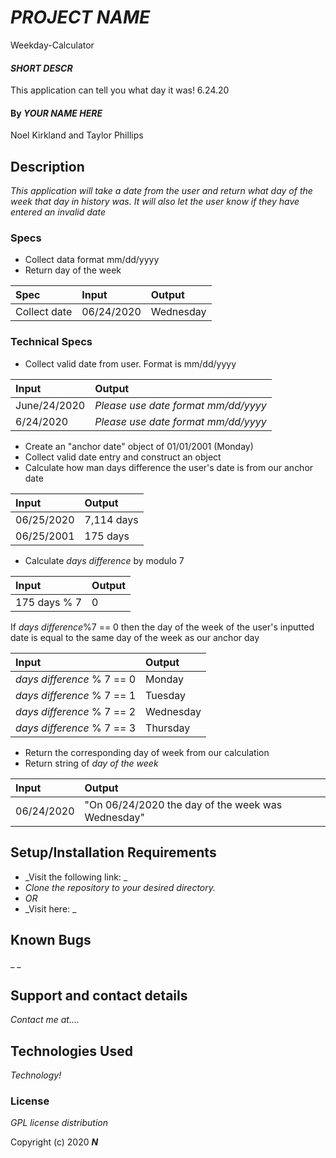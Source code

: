 # _PROJECT NAME_

Weekday-Calculator

#### _SHORT DESCR_

This application can tell you what day it was! 6.24.20

#### By _**YOUR NAME HERE**_

Noel Kirkland and Taylor Phillips

## Description

_This application will take a date from the user and return what day of the week that day in history was.  It will also let the user know if they have entered an invalid date_

### Specs

* Collect data format mm/dd/yyyy
* Return day of the week

| Spec | Input | Output |
| :------------- |:------------- | :------------- |
|Collect date| 06/24/2020|Wednesday|


### Technical Specs

* Collect valid date from user. Format is mm/dd/yyyy

| Input | Output |
| :------------- |:------------- | 
| June/24/2020 | _Please use date format mm/dd/yyyy_ |
| 6/24/2020 | _Please use date format mm/dd/yyyy_ |

* Create an "anchor date" object of 01/01/2001 (Monday)
* Collect valid date entry and construct an object
* Calculate how man days difference the user's date is from our anchor date

| Input | Output |
| :------------- |:------------- | 
| 06/25/2020 | 7,114 days |
| 06/25/2001 | 175 days |

* Calculate _days difference_ by modulo 7

| Input | Output |
| :------------- |:------------- | 
| 175 days % 7  | 0 |

If _days difference_%7 == 0 then the day of the week of the user's inputted date is equal to the same day of the week as our anchor day

| Input | Output |
| :------------- |:------------- | 
| _days difference_ % 7 == 0  | Monday |
| _days difference_ % 7 == 1  | Tuesday |
| _days difference_ % 7 == 2  | Wednesday |
| _days difference_ % 7 == 3  | Thursday |

* Return the corresponding day of week from our calculation
* Return string of _day of the week_

| Input | Output |
| :------------- |:------------- | 
| 06/24/2020 | "On 06/24/2020 the day of the week was Wednesday" |

## Setup/Installation Requirements

* _Visit the following link: _
* _Clone the repository to your desired directory._
* _OR_
* _Visit here: _


## Known Bugs

_ _
## Support and contact details

_Contact me at...._

## Technologies Used

_Technology!_

### License

*GPL license distribution*

Copyright (c) 2020 **_N_**